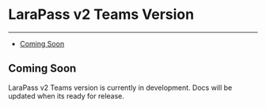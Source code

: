 # LaraPass v2 Teams Version

---

- [Coming Soon](#coming-soon)

<a name="coming-soon"></a>
## Coming Soon

LaraPass v2 Teams version is currently in development. Docs will be updated when its ready for release.